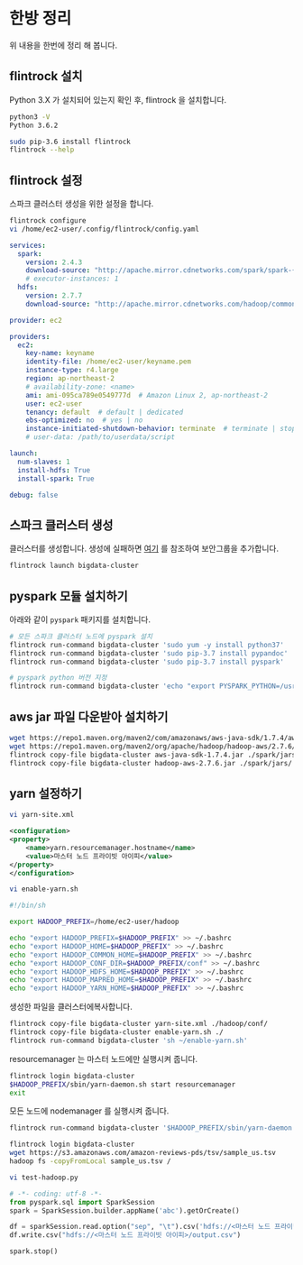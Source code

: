 # 한방 정리

위 내용을 한번에 정리 해 봅니다.

## flintrock 설치

Python 3.X 가 설치되어 있는지 확인 후, flintrock 을 설치합니다.

```sh
python3 -V
Python 3.6.2

sudo pip-3.6 install flintrock
flintrock --help
```

## flintrock 설정

스파크 클러스터 생성을 위한 설정을 합니다.

```sh
flintrock configure
vi /home/ec2-user/.config/flintrock/config.yaml
```

```yaml
services:
  spark:
    version: 2.4.3
    download-source: "http://apache.mirror.cdnetworks.com/spark/spark-{v}/spark-{v}-bin-hadoop2.7.tgz"
    # executor-instances: 1
  hdfs:
    version: 2.7.7
    download-source: "http://apache.mirror.cdnetworks.com/hadoop/common/hadoop-{v}/hadoop-{v}.tar.gz"

provider: ec2

providers:
  ec2:
    key-name: keyname
    identity-file: /home/ec2-user/keyname.pem
    instance-type: r4.large
    region: ap-northeast-2
    # availability-zone: <name>
    ami: ami-095ca789e0549777d  # Amazon Linux 2, ap-northeast-2
    user: ec2-user
    tenancy: default  # default | dedicated
    ebs-optimized: no  # yes | no
    instance-initiated-shutdown-behavior: terminate  # terminate | stop
    # user-data: /path/to/userdata/script

launch:
  num-slaves: 1
  install-hdfs: True
  install-spark: True

debug: false
```

## 스파크 클러스터 생성

클러스터를 생성합니다. 생성에 실패하면 [여기](./flintrock.md) 를 참조하여 보안그룹을 추가합니다.

```sh
flintrock launch bigdata-cluster
```

## pyspark 모듈 설치하기

아래와 같이 `pyspark` 패키지를 설치합니다.

```sh
# 모든 스파크 클러스터 노드에 pyspark 설치
flintrock run-command bigdata-cluster 'sudo yum -y install python37'
flintrock run-command bigdata-cluster 'sudo pip-3.7 install pypandoc'
flintrock run-command bigdata-cluster 'sudo pip-3.7 install pyspark'

# pyspark python 버전 지정
flintrock run-command bigdata-cluster 'echo "export PYSPARK_PYTHON=/usr/bin/python3" >> ~/.bashrc'
```

## aws jar 파일 다운받아 설치하기

```sh
wget https://repo1.maven.org/maven2/com/amazonaws/aws-java-sdk/1.7.4/aws-java-sdk-1.7.4.jar
wget https://repo1.maven.org/maven2/org/apache/hadoop/hadoop-aws/2.7.6/hadoop-aws-2.7.6.jar
flintrock copy-file bigdata-cluster aws-java-sdk-1.7.4.jar ./spark/jars/
flintrock copy-file bigdata-cluster hadoop-aws-2.7.6.jar ./spark/jars/
```

## yarn 설정하기

```sh
vi yarn-site.xml
```

```xml
<configuration>
<property>
    <name>yarn.resourcemanager.hostname</name>
    <value>마스터 노드 프라이빗 아이피</value>
</property>
</configuration>
```

```sh
vi enable-yarn.sh
```

```sh
#!/bin/sh

export HADOOP_PREFIX=/home/ec2-user/hadoop

echo "export HADOOP_PREFIX=$HADOOP_PREFIX" >> ~/.bashrc
echo "export HADOOP_HOME=$HADOOP_PREFIX" >> ~/.bashrc
echo "export HADOOP_COMMON_HOME=$HADOOP_PREFIX" >> ~/.bashrc
echo "export HADOOP_CONF_DIR=$HADOOP_PREFIX/conf" >> ~/.bashrc
echo "export HADOOP_HDFS_HOME=$HADOOP_PREFIX" >> ~/.bashrc
echo "export HADOOP_MAPRED_HOME=$HADOOP_PREFIX" >> ~/.bashrc
echo "export HADOOP_YARN_HOME=$HADOOP_PREFIX" >> ~/.bashrc
```

생성한 파일을 클러스터에복사합니다.

```sh
flintrock copy-file bigdata-cluster yarn-site.xml ./hadoop/conf/
flintrock copy-file bigdata-cluster enable-yarn.sh ./
flintrock run-command bigdata-cluster 'sh ~/enable-yarn.sh'
```

resourcemanager 는 마스터 노드에만 실행시켜 줍니다.

```sh
flintrock login bigdata-cluster
$HADOOP_PREFIX/sbin/yarn-daemon.sh start resourcemanager
exit
```

모든 노드에 nodemanager 를 실행시켜 줍니다.

```sh
flintrock run-command bigdata-cluster '$HADOOP_PREFIX/sbin/yarn-daemon.sh start nodemanager'
```

```sh
flintrock login bigdata-cluster
wget https://s3.amazonaws.com/amazon-reviews-pds/tsv/sample_us.tsv
hadoop fs -copyFromLocal sample_us.tsv /
```

```sh
vi test-hadoop.py
```

```python
# -*- coding: utf-8 -*-
from pyspark.sql import SparkSession
spark = SparkSession.builder.appName('abc').getOrCreate()

df = sparkSession.read.option("sep", "\t").csv('hdfs://<마스터 노드 프라이빗 아이피>/sample_us.tsv')
df.write.csv("hdfs://<마스터 노드 프라이빗 아이피>/output.csv")

spark.stop()
```
